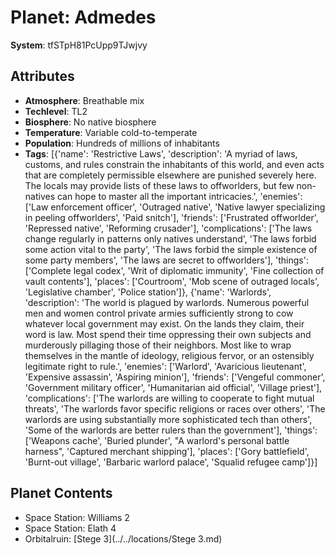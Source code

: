 # Planet: Admedes

**System**: tfSTpH81PcUpp9TJwjvy

## Attributes
- **Atmosphere**: Breathable mix
- **Techlevel**: TL2
- **Biosphere**: No native biosphere
- **Temperature**: Variable cold-to-temperate
- **Population**: Hundreds of millions of inhabitants
- **Tags**: [{'name': 'Restrictive Laws', 'description': 'A myriad of laws, customs, and rules constrain the inhabitants of this world, and even acts that are completely permissible elsewhere are punished severely here. The locals may provide lists of these laws to offworlders, but few non-natives can hope to master all the important intricacies.', 'enemies': ['Law enforcement officer', 'Outraged native', 'Native lawyer specializing in peeling offworlders', 'Paid snitch'], 'friends': ['Frustrated offworlder', 'Repressed native', 'Reforming crusader'], 'complications': ['The laws change regularly in patterns only natives understand', 'The laws forbid some action vital to the party', 'The laws forbid the simple existence of some party members', 'The laws are secret to offworlders'], 'things': ['Complete legal codex', 'Writ of diplomatic immunity', 'Fine collection of vault contents'], 'places': ['Courtroom', 'Mob scene of outraged locals', 'Legislative chamber', 'Police station']}, {'name': 'Warlords', 'description': 'The world is plagued by warlords. Numerous powerful men and women control private armies sufficiently strong to cow whatever local government may exist. On the lands they claim, their word is law. Most spend their time oppressing their own subjects and murderously pillaging those of their neighbors. Most like to wrap themselves in the mantle of ideology, religious fervor, or an ostensibly legitimate right to rule.', 'enemies': ['Warlord', 'Avaricious lieutenant', 'Expensive assassin', 'Aspiring minion'], 'friends': ['Vengeful commoner', 'Government military officer', 'Humanitarian aid official', 'Village priest'], 'complications': ['The warlords are willing to cooperate to fight mutual threats', 'The warlords favor specific religions or races over others', 'The warlords are using substantially more sophisticated tech than others', 'Some of the warlords are better rulers than the government'], 'things': ['Weapons cache', 'Buried plunder', "A warlord's personal battle harness", 'Captured merchant shipping'], 'places': ['Gory battlefield', 'Burnt-out village', 'Barbaric warlord palace', 'Squalid refugee camp']}]

## Planet Contents
- Space Station: Williams 2
- Space Station: Elath 4
- Orbitalruin: [Stege 3](../../locations/Stege 3.md)

